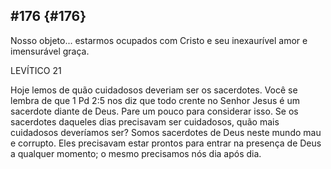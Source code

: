 ## #176 {#176}

Nosso objeto... estarmos ocupados com Cristo e seu inexaurível amor e imensurável graça.

LEVÍTICO 21

Hoje lemos de quão cuidadosos deveriam ser os sacerdotes. Você se lembra de que 1 Pd 2:5 nos diz que todo crente no Senhor Jesus é um sacerdote diante de Deus. Pare um pouco para considerar isso. Se os sacerdotes daqueles dias precisavam ser cuidadosos, quão mais cuidadosos deveríamos ser? Somos sacerdotes de Deus neste mundo mau e corrupto. Eles precisavam estar prontos para entrar na presença de Deus a qualquer momento; o mesmo precisamos nós dia após dia.
